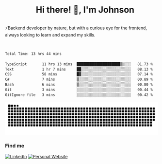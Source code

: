 <div id="user-content-toc">
  <ul align="center">
    <summary><h1 style="display: inline-block">Hi there! 👋, I'm Johnson</h1></summary>
  </ul>
</div>

⚡Backend developer by nature, but with a curious eye for the frontend, always looking to learn and expand my skills.

<br>


<!--START_SECTION:waka-->

```txt
Total Time: 13 hrs 44 mins

TypeScript       11 hrs 13 mins  ████████████████████▒░░░░   81.73 %
Text             1 hr 7 mins     ██░░░░░░░░░░░░░░░░░░░░░░░   08.13 %
CSS              58 mins         █▓░░░░░░░░░░░░░░░░░░░░░░░   07.14 %
C#               7 mins          ▒░░░░░░░░░░░░░░░░░░░░░░░░   00.89 %
Bash             6 mins          ▒░░░░░░░░░░░░░░░░░░░░░░░░   00.80 %
Git              3 mins          ░░░░░░░░░░░░░░░░░░░░░░░░░   00.44 %
GitIgnore file   3 mins          ░░░░░░░░░░░░░░░░░░░░░░░░░   00.42 %
```

<!--END_SECTION:waka-->


<img  src="https://github.com/1999AZZAR/1999AZZAR/blob/main/resources/img/grid-snake.svg"
       alt="snake" /></a>

### Find me
<a href="https://www.linkedin.com/in/dusabe-johnson" target="_blank"><img src="https://img.shields.io/badge/LinkedIn-%230077B5.svg?&style=flat&logo=linkedin&logoColor=white" alt="LinkedIn"></a>
‎‎ [![Personal Website](https://img.shields.io/badge/visit-Johnson.rw-blue)](https://johnson.rw/)
